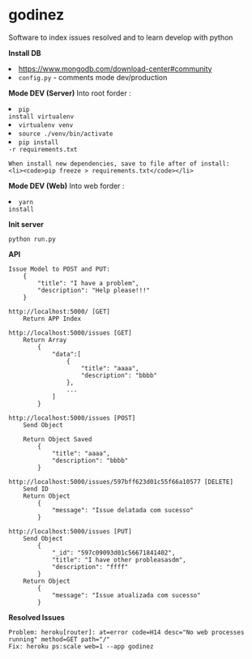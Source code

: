 # godinez
Software to index issues resolved and to learn develop with python

**Install DB**
    <li>https://www.mongodb.com/download-center#community</li>
    <li>`config.py` - comments mode dev/production</li>

**Mode DEV (Server)**
	Into root forder :
	<li><code>pip install virtualenv</code></li>
	<li><code>virtualenv venv</code></li>
 	<li><code>source ./venv/bin/activate</code></li>
	<li><code>pip install -r requirements.txt</code></li>

    When install new dependencies, save to file after of install:
    <li><code>pip freeze > requirements.txt</code></li>

**Mode DEV (Web)**
	Into web forder :
  	<li><code>yarn install</code></li>

**Init server**

	python run.py

**API**

    Issue Model to POST and PUT:
        {
            "title": "I have a problem",
            "description": "Help please!!!"
        }

	http://localhost:5000/ [GET]
	    Return APP Index

	http://localhost:5000/issues [GET]
	    Return Array
            {
                "data":[
                    {
                        "title": "aaaa",
                        "description": "bbbb"
                    },
                    ...
                ]
            }

	http://localhost:5000/issues [POST]
	    Send Object

	    Return Object Saved
            {
                "title": "aaaa",
                "description": "bbbb"
            }

    http://localhost:5000/issues/597bff623d01c55f66a10577 [DELETE]
        Send ID
        Return Object
            {
                "message": "Issue delatada com sucesso"
            }

	http://localhost:5000/issues [PUT]
	    Send Object
	        {
                "_id": "597c09093d01c56671841402",
                "title": "I have other probleasasdm",
                "description": "ffff"
            }
	    Return Object
	        {
                "message": "Issue atualizada com sucesso"
            }


**Resolved Issues**

	Problem: heroku[router]: at=error code=H14 desc="No web processes running" method=GET path="/"
	Fix: heroku ps:scale web=1 --app godinez